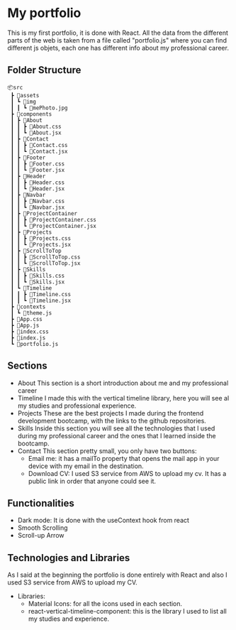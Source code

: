 # My portfolio
This is my first portfolio, it is done with React. All the data from the different parts of the web is taken from a file called "portfolio.js" where you can find different js objets, each one has different info about my professional career.

## Folder Structure
```
📦src  
 ┣ 📂assets  
 ┃ ┗ 📂img  
 ┃ ┃ ┗ 📜mePhoto.jpg  
 ┣ 📂components  
 ┃ ┣ 📂About  
 ┃ ┃ ┣ 📜About.css  
 ┃ ┃ ┗ 📜About.jsx  
 ┃ ┣ 📂Contact  
 ┃ ┃ ┣ 📜Contact.css  
 ┃ ┃ ┗ 📜Contact.jsx  
 ┃ ┣ 📂Footer  
 ┃ ┃ ┣ 📜Footer.css  
 ┃ ┃ ┗ 📜Footer.jsx  
 ┃ ┣ 📂Header  
 ┃ ┃ ┣ 📜Header.css  
 ┃ ┃ ┗ 📜Header.jsx  
 ┃ ┣ 📂Navbar  
 ┃ ┃ ┣ 📜Navbar.css  
 ┃ ┃ ┗ 📜Navbar.jsx  
 ┃ ┣ 📂ProjectContainer  
 ┃ ┃ ┣ 📜ProjectContainer.css  
 ┃ ┃ ┗ 📜ProjectContainer.jsx  
 ┃ ┣ 📂Projects  
 ┃ ┃ ┣ 📜Projects.css  
 ┃ ┃ ┗ 📜Projects.jsx  
 ┃ ┣ 📂ScrollToTop  
 ┃ ┃ ┣ 📜ScrollToTop.css  
 ┃ ┃ ┗ 📜ScrollToTop.jsx  
 ┃ ┣ 📂Skills  
 ┃ ┃ ┣ 📜Skills.css  
 ┃ ┃ ┗ 📜Skills.jsx  
 ┃ ┗ 📂Timeline  
 ┃ ┃ ┣ 📜Timeline.css  
 ┃ ┃ ┗ 📜Timeline.jsx  
 ┣ 📂contexts  
 ┃ ┗ 📜theme.js  
 ┣ 📜App.css  
 ┣ 📜App.js  
 ┣ 📜index.css  
 ┣ 📜index.js  
 ┗ 📜portfolio.js
```

## Sections
- About
This section is a short introduction about me and my professional career
- Timeline
I made this with the vertical timeline library, here you will see al my studies and professional experience.
- Projects
These are the best projects I made during the frontend development bootcamp, with the links to the github repositories.
- Skills
Inside this section you will see all the technologies that I used during my professional career and the ones that I learned inside the bootcamp.
- Contact
This section pretty small, you only have two buttons:
	-  Email me: it has a mailTo property that opens the mail app in your device with my email in the destination.
	- Download CV: I used S3 service from AWS to upload my cv. It has a public link in order that anyone could see it.

## Functionalities
- Dark mode: It is done with the useContext hook from react
- Smooth Scrolling
- Scroll-up Arrow

## Technologies and Libraries
As I said at the beginning the portfolio is done entirely with React and also I used S3 service from AWS to upload my CV.
- Libraries:
	- Material Icons: for all the icons used in each section.
	- react-vertical-timeline-component: this is the library I used to list all my studies and experience.
